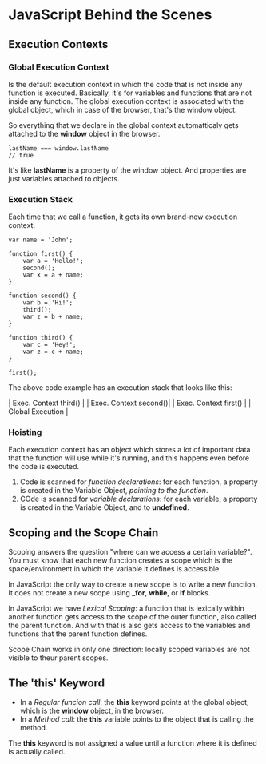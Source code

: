 # JavaScript Behind the Scenes

## Execution Contexts

### Global Execution Context
Is the default execution context in which the code that is not inside any function is executed. Basically, it's for variables and functions that are not inside any function. The global execution context is associated with the global object, which in case of the browser, that's the window object.

So everything that we declare in the global context automatticaly gets attached to the __window__ object in the browser.

```
lastName === window.lastName
// true
```

It's like __lastName__ is a property of the window object. And properties are just variables attached to objects.

### Execution Stack
Each time that we call a function, it gets its own brand-new execution context.

```
var name = 'John';

function first() {
    var a = 'Hello!';
    second();
    var x = a + name;
}

function second() {
    var b = 'Hi!';
    third();
    var z = b + name;
}

function third() {
    var c = 'Hey!';
    var z = c + name;
}

first();
```

The above code example has an execution stack that looks like this:

| Exec. Context third() |
| Exec. Context second()|
| Exec. Context first() |
| Global Execution      |

### Hoisting
Each execution context has an object which stores a lot of important data that the function will use while it's running, and this happens even before the code is executed.

1. Code is scanned for *function declarations*: for each function, a property is created in the Variable Object, *pointing to the function*.
2. COde is scanned for *variable declarations*: for each variable, a property is created in the Variable Object, and to __undefined__.

## Scoping and the Scope Chain
Scoping answers the question "where can we access a certain variable?". You must know that each new function creates a scope which is the space/environment in which the variable it defines is accessible.

In JavaScript the only way to create a new scope is to write a new function. It does not create a new scope using ___for__, __while__, or __if__ blocks.

In JavaScript we have *Lexical Scoping*: a function that is lexically within another function gets access to the scope of the outer function, also called the parent function. And with that is also gets access to the variables and functions that the parent function defines.

Scope Chain works in only one direction: locally scoped variables are not visible to theur parent scopes.

## The 'this' Keyword
- In a *Regular funcion call*: the __this__ keyword points at the global object, which is the __window__ object, in the browser.
- In a *Method call*: the __this__ variable points to the object that is calling the method.

The __this__ keyword is not assigned a value until a function where it is defined is actually called.